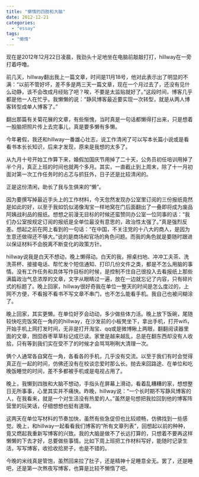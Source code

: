 ```yaml
---
title: "懒惰的四肢和大脑"
date: 2012-12-21
categories: 
  - "essay"
tags: 
  - "懒惰"
---
```


现在是2012年12月22日凌晨，我劲头十足地坐在电脑前敲敲打打，hillway在一旁打着呼噜。

前几天，hillway翻出我上一篇文章，时间是11月18号，他对此表示出了明显的不满：“以前不管好坏，差不多是两三天一篇文章，现在一个月过去了，还没有见什么动静，该不会改成月经贴了吧？唉，不要是太监贴就好了。”这段时间，博客几乎都是他一人在忙乎。我懒懒的说：“静风博客最近要实现一次转型，就是从两人博客转型成单人博客了。”

翻出那篇有关菊花展的文章，有些惭愧，当时真是一句话都懒得打出来，只是想着一股脑把照片传上去完事儿，真是要多懒有多懒。

今年暑假，我还和hillway一番雄心壮志，说工作清闲了可以写本长篇小说或是看看书本长长知识，后来才发现，原来是我想的太多了。

从九月十号开始工作算下来，婚假加国庆节用掉了二十天，公务员初任培训用掉了半个月，真正上班的时间也就两个多月。其实，一直截止到上周末，除了十一月初面对第一次工作任务时的忐忑与抓狂外，日子还是比较清闲的。

正是这份清闲，助长了我与生俱来的“懒”。

因为要撰写掉最近手头上的工作材料，今天忽然发现办公室里订阅的三份报纸竟然是如此的好，以至于我如饥似渴像淘宝一样地窝在门后面翻出了一叠即将成为废品阿姨战利品的报纸。想想之前漫无目标的时候还蛮赞同办公室一位同事的话：“我们办公室按规定订阅的报纸是全单位最没有意思的，政治性太强了。”真是强烈反差。想起之前在网上看到的一句话：“在中国，不关注党的十八大的商人，是因为生意还做得还不够大。”说的是商场和官场的角色问题。而我的角色就是要随时跟进以保证材料不会脱离不断变化的政策方针。

hillway说我是白天不想动，晚上懒得动。白天的我，擦桌扫地、冲冲工夫茶、洗洗茶杯、接接电话、帮忙发个短信通知、打印几份文件之类，都是不怎么用脑的事情。没有工作任务和具体写作目标的时候，是控制不住自己很投入去看报纸上那些满篇政治气息浓厚的文章，文字从眼睛过一遍，放在一边就忘记了内容，只有碎片式的标题了。晚上回家，hillway很好奇我在单位一整天的时间是怎么度过的，上网不方便，不看报不看书不写文章不串门，也不怎么能看手机。我自己也被问糊涂了。

晚上回家，其实更懒。在单位好歹会动动，多少做些体力活。晚上放下饭碗，尾随较快吃完饭窝在一角的的hillway，在沙发前的小板凳坐下，拿出手机，打开wifi，开始手机上网打发时间，无非是打开淘宝、qq或是微博瞅上两眼，翻翻阅读器里面的文章，囫囵吞枣草草标记成已读。家里是越来越乱，总是在翻东西却没有人收拾，只有等到我们实在受不了的时候才会骂骂咧咧大清理一次。

俩个人通常各自窝在一角，各看各的手机，几乎没有交流。以至于我们有时会觉得真正在一起的时间，仿佛还没有在校谈恋爱时那么长。抛去来回路途、在单位和吃晚饭睡觉的时间，差不多都被手机或是电视占用了。

晚上，我懒到四肢和大脑不想动，手指头在屏幕上滑动，看着乱糟糟的家，想想整日无所事事，心里其实并不痛快。昨晚，hillway说：“一个长时期不写静风博客的人，在我看来，就是一个对生活没有热爱的人。”虽然是句想把我拉回到他的博客阵营里的玩笑话，仔细想想也挺有道理。

这两天在单位写材料的节奏加快，虽然有些急促但也比较顺畅，仿佛找到一些感觉。晚上，和hillway一起看看我们博客的“所有文章列表”，回想起以前的种种，竟又燃起我重新写博客的兴致。我的大脑是做不了长远打算的，只想着不要再这样懒懒的下去才好，总要做些事情。比如下周上班把工作材料写好，能随时记录生活，写写博客，收拾收拾房子，也是不错的。

今晚的米线真是管饱，虽然回来拉了肚子，还是精神十足睡意全无。罢了，还是睡吧，还是第一次熬夜写博客，也算是比较不懒惰了吧。
